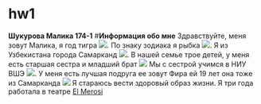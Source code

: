 # hw1
**Шукурова Малика 174-1**
#**Информация обо мне**
Здравствуйте, меня зовут Малика, я год тигра ![](https://s1.1zoom.ru/big0/729/Tigers_Painting_Art_Head_White_Glance_533926_1280x954.jpg).
По знаку зодиака я рыбка ![](http://heaclub.ru/tim/c26c62736282b538aeffe48a7379377a/ribi-vosprinimayut-chuzhuyu-bedu-kak-svoyu.jpg). 
Я из Узбекистана города Самарканд ![](https://s00.yaplakal.com/pics/pics_original/4/1/2/3203214.jpg).
В нашей семье трое детей, у меня есть старшая сестра и младший брат ![](https://pp.userapi.com/c638816/v638816061/f8f4/tesUc4efZW4.jpg)
Мы с сестрой учимся в НИУ ВШЭ ![](http://studygu.ru/images/university/blazon/55df85b5965c2.jpg).
У меня есть лучшая подруга ее зовут Фира ей 19 лет она тоже из Самарканда ![](https://pp.userapi.com/c840731/v840731388/4a602/Zq0w6Zcme80.jpg)
Я стараюсь вести здоровый образ жизни. Я три года работала в театре  [El Merosi](http://samcity.uz/catalog/item/teatr-istoricheskogo-kostyuma-el-merosi-el-merosi) 


